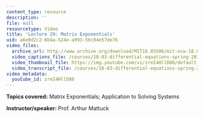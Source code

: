 ```yaml
---
content_type: resource
description: ''
file: null
resourcetype: Video
title: 'Lecture 29: Matrix Exponentials'
uid: a6e0d2c2-6b4a-524e-a993-5bc94e57de76
video_files:
  archive_url: http://www.archive.org/download/MIT18.03S06/mit-ocw-18.03-lec29-28apr2003-220k.mp4
  video_captions_file: /courses/18-03-differential-equations-spring-2010/bb3d12d8376051ec8a85f61d99461d8c_zreI4HllD80.vtt
  video_thumbnail_file: https://img.youtube.com/vi/zreI4HllD80/default.jpg
  video_transcript_file: /courses/18-03-differential-equations-spring-2010/6fda53e16c5cac942428bfb06d69f0be_zreI4HllD80.pdf
video_metadata:
  youtube_id: zreI4HllD80
---
```


**Topics covered:** Matrix Exponentials; Application to Solving Systems

**Instructor/speaker:** Prof. Arthur Mattuck